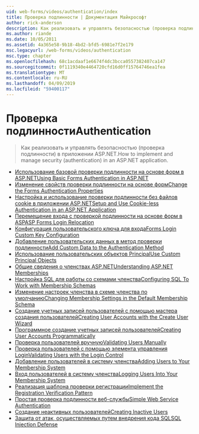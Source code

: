 ```yaml
---
uid: web-forms/videos/authentication/index
title: Проверка подлинности | Документация Майкрософт
author: rick-anderson
description: Как реализовать и управлять безопасностью (проверка подлинности) в приложении ASP.NET.
ms.author: riande
ms.date: 10/05/2011
ms.assetid: 4a365e58-9b18-4bd2-bfd5-6981e7f2e179
msc.legacyurl: /web-forms/videos/authentication
msc.type: chapter
ms.openlocfilehash: 68c1acdaaf1e6674f4dc3bcca0557382407ca147
ms.sourcegitcommit: 0f1119340e4464720cfd16d0ff15764746ea1fea
ms.translationtype: MT
ms.contentlocale: ru-RU
ms.lasthandoff: 04/09/2019
ms.locfileid: "59400117"
---
```

# <a name="authentication"></a><span data-ttu-id="6387c-103">Проверка подлинности</span><span class="sxs-lookup"><span data-stu-id="6387c-103">Authentication</span></span>

> <span data-ttu-id="6387c-104">Как реализовать и управлять безопасностью (проверка подлинности) в приложении ASP.NET.</span><span class="sxs-lookup"><span data-stu-id="6387c-104">How to implement and manage security (authentication) in an ASP.NET application.</span></span>


- [<span data-ttu-id="6387c-105">Использование базовой проверки подлинности на основе форм в ASP.NET</span><span class="sxs-lookup"><span data-stu-id="6387c-105">Using Basic Forms Authentication in ASP.NET</span></span>](using-basic-forms-authentication-in-aspnet.md)
- [<span data-ttu-id="6387c-106">Изменение свойств проверки подлинности на основе форм</span><span class="sxs-lookup"><span data-stu-id="6387c-106">Change the Forms Authentication Properties</span></span>](how-to-change-the-forms-authentication-properties.md)
- [<span data-ttu-id="6387c-107">Настройка и использование проверки подлинности без файлов cookie в приложении ASP.NET</span><span class="sxs-lookup"><span data-stu-id="6387c-107">Setup and Use Cookie-less Authentication in an ASP.NET Application</span></span>](how-to-setup-and-use-cookie-less-authentication-in-an-aspnet-application.md)
- [<span data-ttu-id="6387c-108">Перемещение входа с проверкой подлинности на основе форм в ASP</span><span class="sxs-lookup"><span data-stu-id="6387c-108">ASP Forms Login Relocation</span></span>](asp-forms-login-relocation.md)
- [<span data-ttu-id="6387c-109">Конфигурация пользовательского ключа для входа</span><span class="sxs-lookup"><span data-stu-id="6387c-109">Forms Login Custom Key Configuration</span></span>](forms-login-custom-key-configuration.md)
- [<span data-ttu-id="6387c-110">Добавление пользовательских данных в метод проверки подлинности</span><span class="sxs-lookup"><span data-stu-id="6387c-110">Add Custom Data to the Authentication Method</span></span>](add-custom-data-to-the-authentication-method.md)
- [<span data-ttu-id="6387c-111">Использование пользовательских объектов Principal</span><span class="sxs-lookup"><span data-stu-id="6387c-111">Use Custom Principal Objects</span></span>](use-custom-principal-objects.md)
- [<span data-ttu-id="6387c-112">Общие сведения о членствах ASP.NET</span><span class="sxs-lookup"><span data-stu-id="6387c-112">Understanding ASP.NET Memberships</span></span>](understanding-aspnet-memberships.md)
- [<span data-ttu-id="6387c-113">Настройка SQL для работы со схемами членства</span><span class="sxs-lookup"><span data-stu-id="6387c-113">Configuring SQL To Work with Membership Schemas</span></span>](configuring-sql-to-work-with-membership-schemas.md)
- [<span data-ttu-id="6387c-114">Изменение настроек членства в схеме членства по умолчанию</span><span class="sxs-lookup"><span data-stu-id="6387c-114">Changing Membership Settings in the Default Membership Schema</span></span>](changing-membership-settings-in-the-default-membership-schema.md)
- [<span data-ttu-id="6387c-115">Создание учетных записей пользователей с помощью мастера создания пользователей</span><span class="sxs-lookup"><span data-stu-id="6387c-115">Creating User Accounts with the Create User Wizard</span></span>](creating-user-accounts-with-the-create-user-wizard.md)
- [<span data-ttu-id="6387c-116">Программное создание учетных записей пользователей</span><span class="sxs-lookup"><span data-stu-id="6387c-116">Creating User Accounts Programmatically</span></span>](creating-user-accounts-programmatically.md)
- [<span data-ttu-id="6387c-117">Проверка пользователей вручную</span><span class="sxs-lookup"><span data-stu-id="6387c-117">Validating Users Manually</span></span>](validating-users-manually.md)
- [<span data-ttu-id="6387c-118">Проверка пользователей с помощью элемента управления Login</span><span class="sxs-lookup"><span data-stu-id="6387c-118">Validating Users with the Login Control</span></span>](validating-users-with-the-login-control.md)
- [<span data-ttu-id="6387c-119">Добавление пользователей в систему членства</span><span class="sxs-lookup"><span data-stu-id="6387c-119">Adding Users to Your Membership System</span></span>](adding-users-to-your-membership-system.md)
- [<span data-ttu-id="6387c-120">Вход пользователей в систему членства</span><span class="sxs-lookup"><span data-stu-id="6387c-120">Logging Users Into Your Membership System</span></span>](logging-users-into-your-membership-system.md)
- [<span data-ttu-id="6387c-121">Реализация шаблона проверки регистрации</span><span class="sxs-lookup"><span data-stu-id="6387c-121">Implement the Registration Verification Pattern</span></span>](implement-the-registration-verification-pattern.md)
- [<span data-ttu-id="6387c-122">Простая проверка подлинности веб-службы</span><span class="sxs-lookup"><span data-stu-id="6387c-122">Simple Web Service Authentication</span></span>](simple-web-service-authentication.md)
- [<span data-ttu-id="6387c-123">Создание неактивных пользователей</span><span class="sxs-lookup"><span data-stu-id="6387c-123">Creating Inactive Users</span></span>](creating-inactive-users.md)
- [<span data-ttu-id="6387c-124">Защита от атак, осуществляемых путем внедрения кода SQL</span><span class="sxs-lookup"><span data-stu-id="6387c-124">SQL Injection Defense</span></span>](sql-injection-defense.md)
